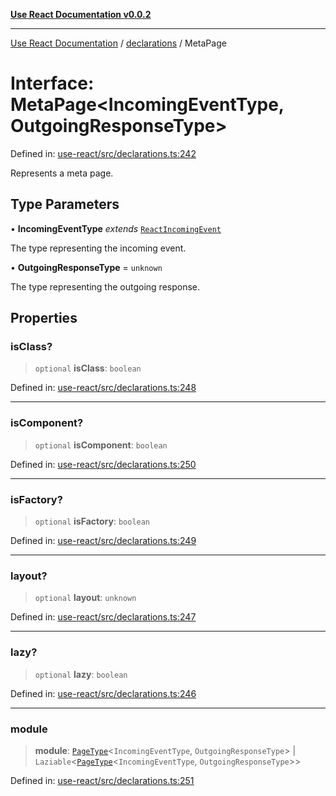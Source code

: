 [**Use React Documentation v0.0.2**](../../README.md)

***

[Use React Documentation](../../modules.md) / [declarations](../README.md) / MetaPage

# Interface: MetaPage\<IncomingEventType, OutgoingResponseType\>

Defined in: [use-react/src/declarations.ts:242](https://github.com/stonemjs/use-react/blob/9a749b225241b8e0ac2a5483904ca8322927b1d4/src/declarations.ts#L242)

Represents a meta page.

## Type Parameters

• **IncomingEventType** *extends* [`ReactIncomingEvent`](../type-aliases/ReactIncomingEvent.md)

The type representing the incoming event.

• **OutgoingResponseType** = `unknown`

The type representing the outgoing response.

## Properties

### isClass?

> `optional` **isClass**: `boolean`

Defined in: [use-react/src/declarations.ts:248](https://github.com/stonemjs/use-react/blob/9a749b225241b8e0ac2a5483904ca8322927b1d4/src/declarations.ts#L248)

***

### isComponent?

> `optional` **isComponent**: `boolean`

Defined in: [use-react/src/declarations.ts:250](https://github.com/stonemjs/use-react/blob/9a749b225241b8e0ac2a5483904ca8322927b1d4/src/declarations.ts#L250)

***

### isFactory?

> `optional` **isFactory**: `boolean`

Defined in: [use-react/src/declarations.ts:249](https://github.com/stonemjs/use-react/blob/9a749b225241b8e0ac2a5483904ca8322927b1d4/src/declarations.ts#L249)

***

### layout?

> `optional` **layout**: `unknown`

Defined in: [use-react/src/declarations.ts:247](https://github.com/stonemjs/use-react/blob/9a749b225241b8e0ac2a5483904ca8322927b1d4/src/declarations.ts#L247)

***

### lazy?

> `optional` **lazy**: `boolean`

Defined in: [use-react/src/declarations.ts:246](https://github.com/stonemjs/use-react/blob/9a749b225241b8e0ac2a5483904ca8322927b1d4/src/declarations.ts#L246)

***

### module

> **module**: [`PageType`](../type-aliases/PageType.md)\<`IncomingEventType`, `OutgoingResponseType`\> \| `Laziable`\<[`PageType`](../type-aliases/PageType.md)\<`IncomingEventType`, `OutgoingResponseType`\>\>

Defined in: [use-react/src/declarations.ts:251](https://github.com/stonemjs/use-react/blob/9a749b225241b8e0ac2a5483904ca8322927b1d4/src/declarations.ts#L251)
